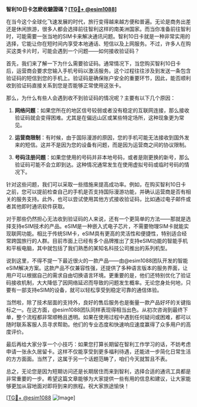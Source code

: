 **智利10日卡怎麽收驗證碼？[[TG💪+ @esim1088](https://t.me/s/esim1088)]**

在当今这个全球化飞速发展的时代，旅行变得越来越方便和普遍。无论是商务出差还是休闲旅游，很多人都会选择前往智利这样的南美洲国家。而当你准备前往智利时，可能需要一张当地的SIM卡来解决通讯问题。智利10日卡就是一种非常实用的选择，它能让你在短时间内享受本地通话、短信以及上网服务。不过，许多人在购买这类卡片时，可能会遇到一个问题——如何接收验证码？

首先，我们来了解一下为什么需要验证码。通常情况下，当您购买智利10日卡后，运营商会要求您输入手机号码以激活服务。这个过程往往涉及到发送一条包含验证码的短信到您的手机上。验证码是确保账户安全的重要环节，因此，能否顺利收到验证码直接关系到您是否能够正常使用这张卡。

那么，为什么有些人会遇到收不到验证码的情况呢？主要有以下几个原因：

1. **网络问题**：如果您所在的地区信号较弱或者没有稳定的互联网连接，那么接收验证码就会变得困难。尤其是在偏远山区或某些特定场所，这种现象更为常见。
   
2. **运营商限制**：有时候，由于国际漫游的原因，您的手机可能无法接收到国外发来的短信。这并不是因为您的设备有问题，而是因为运营商之间的协议限制。

3. **号码注册问题**：如果您使用的号码并非本地号码，或者是刚更换的新号，那么验证码可能不会立即到达。这种情况通常发生在使用虚拟号码或临时号码的情况下。

针对这些问题，我们可以采取一些措施来提高成功率。例如，在购买智利10日卡之前，您可以提前检查自己的手机是否支持国际漫游功能，并确认运营商是否有相关的服务支持。此外，也可以尝试使用其他方式接收验证码，比如通过电子邮件或者其他即时通讯软件获取。

对于那些仍然担心无法收到验证码的人来说，还有一个更简单的方法——那就是选择支持eSIM技术的产品。eSIM是一种嵌入式电子芯片，不需要物理SIM卡就能实现联网功能。相比于传统SIM卡，eSIM具有更高的灵活性和便捷性，特别适合经常跨国旅行的人群。目前市面上已经有多个品牌推出了支持eSIM功能的智能手机和平板电脑，其中就包括了我们熟悉的某知名科技公司推出的系列机型。

说到这里，不得不提一下最近很火的一款产品——由@esim1088团队开发的智能eSIM解决方案。这款产品不仅兼容性强，还提供了多种语言版本的服务界面，让用户可以根据自己的需求自由切换语言环境。更重要的是，他们还特别优化了验证码接收机制，大大降低了因网络延迟而导致的问题发生概率。无论您身处何地，只要有一部支持eSIM的设备，就可以轻松享受到稳定可靠的通信体验。

当然啦，除了技术层面的支持外，良好的售后服务也是衡量一款产品好坏的关键指标之一。在这方面，@esim1088团队同样表现得相当出色。从初次咨询到最终下单，整个流程都非常顺畅且透明。如果在使用过程中遇到任何疑问或困难，都可以随时联系客服人员寻求帮助。他们的专业态度和快速响应速度赢得了众多用户的高度评价。

最后再给大家分享一个小技巧：如果您打算长期留在智利工作学习的话，不妨考虑申请一张永久居留卡。这样不仅能享受到更多福利待遇，还能进一步简化日常生活的方方面面。当然了，这属于另一个话题范畴了，咱们今天就暂且不表。

总之，无论您是因为短期访问还是长期居住而来到智利，选择合适的通讯工具都是非常重要的一步。希望这篇文章能够为大家提供一些有用的信息和建议，让大家能够更加从容地面对即将到来的旅程。祝大家旅途愉快！

[[TG💪+ @esim1088](https://t.me/s/esim1088) ![Image](https://i.postimg.cc/4NQfJmqS/Snipaste-2025-05-13-00-14-12.png)]